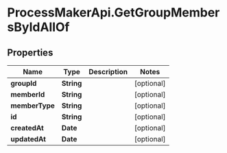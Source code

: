 # ProcessMakerApi.GetGroupMembersByIdAllOf

## Properties

Name | Type | Description | Notes
------------ | ------------- | ------------- | -------------
**groupId** | **String** |  | [optional] 
**memberId** | **String** |  | [optional] 
**memberType** | **String** |  | [optional] 
**id** | **String** |  | [optional] 
**createdAt** | **Date** |  | [optional] 
**updatedAt** | **Date** |  | [optional] 


